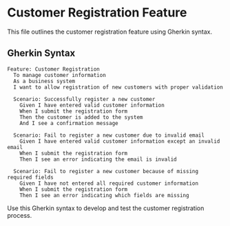 # Customer Registration Feature

This file outlines the customer registration feature using Gherkin syntax.

## Gherkin Syntax

```gherkin
Feature: Customer Registration
  To manage customer information
  As a business system
  I want to allow registration of new customers with proper validation

  Scenario: Successfully register a new customer
    Given I have entered valid customer information
    When I submit the registration form
    Then the customer is added to the system
    And I see a confirmation message

  Scenario: Fail to register a new customer due to invalid email
    Given I have entered valid customer information except an invalid email
    When I submit the registration form
    Then I see an error indicating the email is invalid

  Scenario: Fail to register a new customer because of missing required fields
    Given I have not entered all required customer information
    When I submit the registration form
    Then I see an error indicating which fields are missing
```

Use this Gherkin syntax to develop and test the customer registration process.
